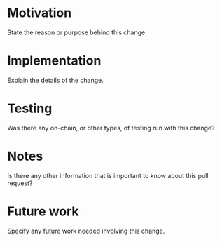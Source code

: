 # Motivation

State the reason or purpose behind this change.

# Implementation

Explain the details of the change.

# Testing

Was there any on-chain, or other types, of testing run with this change?

# Notes

Is there any other information that is important to know about this pull request?

# Future work

Specify any future work needed involving this change.